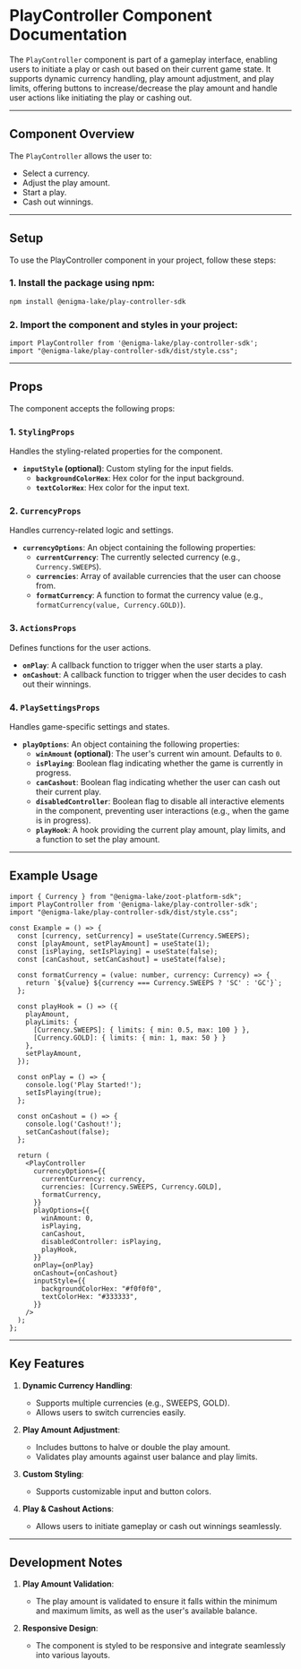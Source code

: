 # PlayController Component Documentation

The `PlayController` component is part of a gameplay interface, enabling users to initiate a play or cash out based on their current game state. It supports dynamic currency handling, play amount adjustment, and play limits, offering buttons to increase/decrease the play amount and handle user actions like initiating the play or cashing out.

---

## Component Overview

The `PlayController` allows the user to:
- Select a currency.
- Adjust the play amount.
- Start a play.
- Cash out winnings.

---

## Setup

To use the PlayController component in your project, follow these steps:

### 1. Install the package using npm:

```bash
npm install @enigma-lake/play-controller-sdk
```

### 2. Import the component and styles in your project:

```tsx
import PlayController from '@enigma-lake/play-controller-sdk';
import "@enigma-lake/play-controller-sdk/dist/style.css";
```

---

## Props

The component accepts the following props:

### 1. `StylingProps`
Handles the styling-related properties for the component.

- **`inputStyle` (optional)**: Custom styling for the input fields.
  - **`backgroundColorHex`**: Hex color for the input background.
  - **`textColorHex`**: Hex color for the input text.

### 2. `CurrencyProps`
Handles currency-related logic and settings.

- **`currencyOptions`**: An object containing the following properties:
  - **`currentCurrency`**: The currently selected currency (e.g., `Currency.SWEEPS`).
  - **`currencies`**: Array of available currencies that the user can choose from.
  - **`formatCurrency`**: A function to format the currency value (e.g., `formatCurrency(value, Currency.GOLD)`).

### 3. `ActionsProps`
Defines functions for the user actions.

- **`onPlay`**: A callback function to trigger when the user starts a play.
- **`onCashout`**: A callback function to trigger when the user decides to cash out their winnings.

### 4. `PlaySettingsProps`
Handles game-specific settings and states.

- **`playOptions`**: An object containing the following properties:
  - **`winAmount` (optional)**: The user's current win amount. Defaults to `0`.
  - **`isPlaying`**: Boolean flag indicating whether the game is currently in progress.
  - **`canCashout`**: Boolean flag indicating whether the user can cash out their current play.
  - **`disabledController`**: Boolean flag to disable all interactive elements in the component, preventing user interactions (e.g., when the game is in progress).
  - **`playHook`**: A hook providing the current play amount, play limits, and a function to set the play amount.

---

## Example Usage

```tsx
import { Currency } from "@enigma-lake/zoot-platform-sdk";
import PlayController from '@enigma-lake/play-controller-sdk';
import "@enigma-lake/play-controller-sdk/dist/style.css";

const Example = () => {
  const [currency, setCurrency] = useState(Currency.SWEEPS);
  const [playAmount, setPlayAmount] = useState(1);
  const [isPlaying, setIsPlaying] = useState(false);
  const [canCashout, setCanCashout] = useState(false);

  const formatCurrency = (value: number, currency: Currency) => {
    return `${value} ${currency === Currency.SWEEPS ? 'SC' : 'GC'}`;
  };

  const playHook = () => ({
    playAmount,
    playLimits: {
      [Currency.SWEEPS]: { limits: { min: 0.5, max: 100 } },
      [Currency.GOLD]: { limits: { min: 1, max: 50 } }
    },
    setPlayAmount,
  });

  const onPlay = () => {
    console.log('Play Started!');
    setIsPlaying(true);
  };

  const onCashout = () => {
    console.log('Cashout!');
    setCanCashout(false);
  };

  return (
    <PlayController
      currencyOptions={{
        currentCurrency: currency,
        currencies: [Currency.SWEEPS, Currency.GOLD],
        formatCurrency,
      }}
      playOptions={{
        winAmount: 0,
        isPlaying,
        canCashout,
        disabledController: isPlaying,
        playHook,
      }}
      onPlay={onPlay}
      onCashout={onCashout}
      inputStyle={{
        backgroundColorHex: "#f0f0f0",
        textColorHex: "#333333",
      }}
    />
  );
};
```

---

## Key Features

1. **Dynamic Currency Handling**:
   - Supports multiple currencies (e.g., SWEEPS, GOLD).
   - Allows users to switch currencies easily.

2. **Play Amount Adjustment**:
   - Includes buttons to halve or double the play amount.
   - Validates play amounts against user balance and play limits.

3. **Custom Styling**:
   - Supports customizable input and button colors.

4. **Play & Cashout Actions**:
   - Allows users to initiate gameplay or cash out winnings seamlessly.

---

## Development Notes

1. **Play Amount Validation**:
   - The play amount is validated to ensure it falls within the minimum and maximum limits, as well as the user's available balance.

2. **Responsive Design**:
   - The component is styled to be responsive and integrate seamlessly into various layouts.

